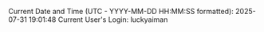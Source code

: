 Current Date and Time (UTC - YYYY-MM-DD HH:MM:SS formatted): 2025-07-31 19:01:48
Current User's Login: luckyaiman
